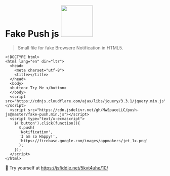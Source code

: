 # Fake Push js <img src="https://upload.wikimedia.org/wikipedia/commons/thumb/f/fd/JQuery-Logo.svg/2000px-JQuery-Logo.svg.png" width="100">

> Small file for fake Browsere Notification in HTML5.
```
<!DOCTYPE html>
<html lang="en" dir="ltr">
  <head>
    <meta charset="utf-8">
    <title></title>
  </head>
  <body>
  <button> Try Me </button>
  </body>
  <script src="https://cdnjs.cloudflare.com/ajax/libs/jquery/3.3.1/jquery.min.js"></script>
  <script src="https://cdn.jsdelivr.net/gh/MwSpaceLLC/push-js@master/fake-push.min.js"></script>
  <script type="text/x-ecmascript">
    $('button').click(function(){
      $.push(
      'Notification',
      'I am so Happy!',
      'https://firebase.google.com/images/appmakers/jet_1x.png'
      );
    });
  </script>
</html>
```
🚀 Try yourself at https://jsfiddle.net/5kvt4uhe/10/
